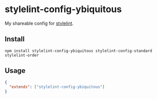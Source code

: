 # stylelint-config-ybiquitous

My shareable config for [stylelint](https://stylelint.io).

## Install

```shell
npm install stylelint-config-ybiquitous stylelint-config-standard stylelint-order
```

## Usage

```json
{
  "extends": ["stylelint-config-ybiquitous"]
}
```
